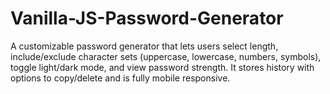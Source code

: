 # Vanilla-JS-Password-Generator
A customizable password generator that lets users select length, include/exclude character sets (uppercase, lowercase, numbers, symbols), toggle light/dark mode, and view password strength. It stores history with options to copy/delete and is fully mobile responsive.
